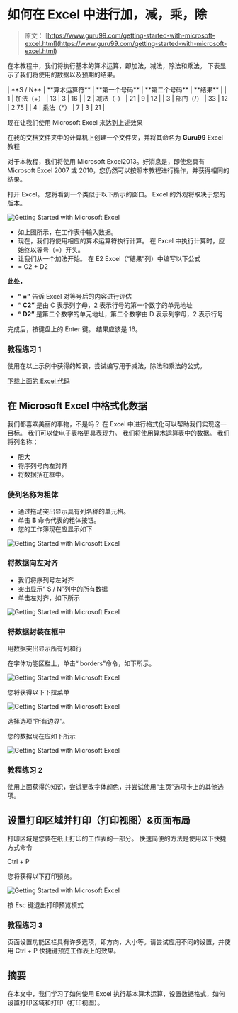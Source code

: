 # 如何在 Excel 中进行加，减，乘，除

> 原文： [https://www.guru99.com/getting-started-with-microsoft-excel.html](https://www.guru99.com/getting-started-with-microsoft-excel.html)

在本教程中，我们将执行基本的算术运算，即加法，减法，除法和乘法。 下表显示了我们将使用的数据以及预期的结果。

<colgroup><col style="width: 47px;"><col style="width: 170px;"><col style="width: 123px;"><col style="width: 141px;"><col style="width: 120px;"></colgroup>
| **S / N** | **算术运算符** | **第一个号码** | **第二个号码** | **结果** |
| 1 | 加法（+） | 13 | 3 | 16 |
| 2 | 减法（-） | 21 | 9 | 12 |
| 3 | 部门（/） | 33 | 12 | 2.75 |
| 4 | 乘法（*） | 7 | 3 | 21 |

现在让我们使用 Microsoft Excel 来达到上述效果

在我的文档文件夹中的计算机上创建一个文件夹，并将其命名为 **Guru99** Excel 教程

对于本教程，我们将使用 Microsoft Excel2013。好消息是，即使您具有 Microsoft Excel 2007 或 2010，您仍然可以按照本教程进行操作，并获得相同的结果。

打开 Excel。 您将看到一个类似于以下所示的窗口。 Excel 的外观将取决于您的版本。

![Getting Started with Microsoft Excel](img/d63410a1d4a35078f033cf18b832dc4e.png "Getting Started with Microsoft Excel")

*   如上图所示，在工作表中输入数据。
*   现在，我们将使用相应的算术运算符执行计算。 在 Excel 中执行计算时，应始终以等号（=）开头。
*   让我们从一个加法开始。 在 E2 Excel（“结果”列）中编写以下公式
*   = C2 + D2

**此处，**

*   **“ =”** 告诉 Excel 对等号后的内容进行评估
*   **“ C2”** 是由 C 表示列字母，2 表示行号的第一个数字的单元地址
*   **“ D2”** 是第二个数字的单元地址，第二个数字由 D 表示列字母，2 表示行号

完成后，按键盘上的 Enter 键。 结果应该是 16。

### 教程练习 1

使用在以上示例中获得的知识，尝试编写用于减法，除法和乘法的公式。

[下载上面的 Excel 代码](https://drive.google.com/uc?export=download&id=0BwL5un1OyjsdMDB2czBWbnJ5ZE0)

## 在 Microsoft Excel 中格式化数据

我们都喜欢美丽的事物，不是吗？ 在 Excel 中进行格式化可以帮助我们实现这一目标。 我们可以使电子表格更具表现力。 我们将使用算术运算表中的数据。 我们将列名称；

*   胆大
*   将序列号向左对齐
*   将数据括在框中。

### 使列名称为粗体

*   通过拖动突出显示具有列名称的单元格。
*   单击 **B** 命令代表的粗体按钮。
*   您的工作簿现在应显示如下

![Getting Started with Microsoft Excel](img/fadc73950b489e4808947ec9e184f17e.png "Getting Started with Microsoft Excel")

### 将数据向左对齐

*   我们将序列号左对齐
*   突出显示“ S / N”列中的所有数据
*   单击左对齐，如下所示

![Getting Started with Microsoft Excel](img/191922b6261befc8cd99f844f5f3d016.png "Getting Started with Microsoft Excel")

### 将数据封装在框中

用数据突出显示所有列和行

在字体功能区栏上，单击“ borders”命令，如下所示。

![Getting Started with Microsoft Excel](img/0980249facec1dde607e781a2cbde416.png "Getting Started with Microsoft Excel")

您将获得以下下拉菜单

![Getting Started with Microsoft Excel](img/9e9f801c14c5d897d83e630f141bed23.png "Getting Started with Microsoft Excel")

选择选项“所有边界”。

您的数据现在应如下所示

![Getting Started with Microsoft Excel](img/874375a011881ec9f548ad0922f77560.png "Getting Started with Microsoft Excel")

### 教程练习 2

使用上面获得的知识，尝试更改字体颜色，并尝试使用“主页”选项卡上的其他选项。

## 设置打印区域并打印（打印视图）&页面布局

打印区域是您要在纸上打印的工作表的一部分。 快速简便的方法是使用以下快捷方式命令

Ctrl + P

您将获得以下打印预览。

![Getting Started with Microsoft Excel](img/4a55a809720894ca221c7b328c3ee41f.png "Getting Started with Microsoft Excel")

按 Esc 键退出打印预览模式

### 教程练习 3

页面设置功能区栏具有许多选项，即方向，大小等。请尝试应用不同的设置，并使用 Ctrl + P 快捷键预览工作表上的效果。

## 摘要

在本文中，我们学习了如何使用 Excel 执行基本算术运算，设置数据格式，如何设置打印区域和打印（打印视图）。